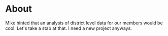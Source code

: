 # About

Mike hinted that an analysis of district level data for our members would be cool. Let's take a stab at that. I need a new project anyways. 
